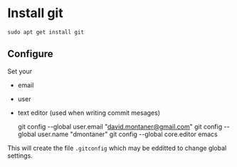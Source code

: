 Install git
===========

    sudo apt get install git


Configure
---------

Set your

- email
- user
- text editor (used when writing commit mesages)  


    git config --global user.email "david.montaner@gmail.com"
    git config --global user.name "dmontaner"
    git config --global core.editor emacs


This will create the file `.gitconfig` which may be edditted to change global settings.
